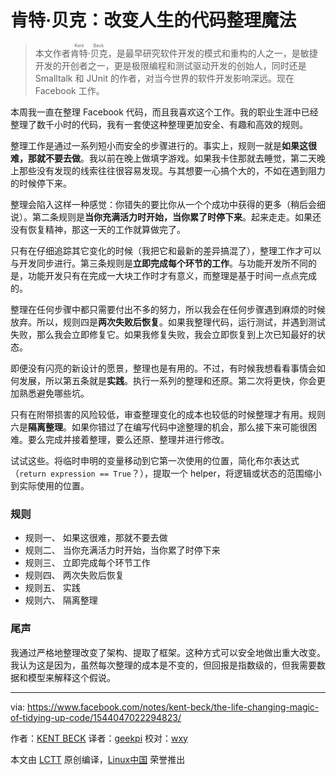 肯特·贝克：改变人生的代码整理魔法
==========

> 本文作者<ruby>肯特·贝克<rt>Kent Beck</rt></ruby>，是最早研究软件开发的模式和重构的人之一，是敏捷开发的开创者之一，更是极限编程和测试驱动开发的创始人，同时还是 Smalltalk 和 JUnit 的作者，对当今世界的软件开发影响深远。现在 Facebook 工作。

本周我一直在整理 Facebook 代码，而且我喜欢这个工作。我的职业生涯中已经整理了数千小时的代码，我有一套使这种整理更加安全、有趣和高效的规则。

整理工作是通过一系列短小而安全的步骤进行的。事实上，规则一就是**如果这很难，那就不要去做**。我以前在晚上做填字游戏。如果我卡住那就去睡觉，第二天晚上那些没有发现的线索往往很容易发现。与其想要一心搞个大的，不如在遇到阻力的时候停下来。

整理会陷入这样一种感觉：你错失的要比你从一个个成功中获得的更多（稍后会细说）。第二条规则是**当你充满活力时开始，当你累了时停下来**。起来走走。如果还没有恢复精神，那这一天的工作就算做完了。

只有在仔细追踪其它变化的时候（我把它和最新的差异搞混了），整理工作才可以与开发同步进行。第三条规则是**立即完成每个环节的工作**。与功能开发所不同的是，功能开发只有在完成一大块工作时才有意义，而整理是基于时间一点点完成的。

整理在任何步骤中都只需要付出不多的努力，所以我会在任何步骤遇到麻烦的时候放弃。所以，规则四是**两次失败后恢复**。如果我整理代码，运行测试，并遇到测试失败，那么我会立即修复它。如果我修复失败，我会立即恢复到上次已知最好的状态。

即便没有闪亮的新设计的愿景，整理也是有用的。不过，有时候我想看看事情会如何发展，所以第五条就是**实践**。执行一系列的整理和还原。第二次将更快，你会更加熟悉避免哪些坑。

只有在附带损害的风险较低，审查整理变化的成本也较低的时候整理才有用。规则六是**隔离整理**。如果你错过了在编写代码中途整理的机会，那么接下来可能很困难。要么完成并接着整理，要么还原、整理并进行修改。

试试这些。将临时申明的变量移动到它第一次使用的位置，简化布尔表达式（`return expression == True`？），提取一个 helper，将逻辑或状态的范围缩小到实际使用的位置。

### 规则

- 规则一、 如果这很难，那就不要去做
- 规则二、 当你充满活力时开始，当你累了时停下来
- 规则三、 立即完成每个环节工作
- 规则四、 两次失败后恢复
- 规则五、 实践
- 规则六、 隔离整理

### 尾声

我通过严格地整理改变了架构、提取了框架。这种方式可以安全地做出重大改变。我认为这是因为，虽然每次整理的成本是不变的，但回报是指数级的，但我需要数据和模型来解释这个假说。

--------------------------------------------------------------------------------

via: https://www.facebook.com/notes/kent-beck/the-life-changing-magic-of-tidying-up-code/1544047022294823/

作者：[KENT BECK][a]
译者：[geekpi](https://github.com/geekpi)
校对：[wxy](https://github.com/wxy)

本文由 [LCTT](https://github.com/LCTT/TranslateProject) 原创编译，[Linux中国](https://linux.cn/) 荣誉推出

[a]:https://www.facebook.com/kentlbeck
[1]:https://www.facebook.com/notes/kent-beck/the-life-changing-magic-of-tidying-up-code/1544047022294823/?utm_source=wanqu.co&utm_campaign=Wanqu+Daily&utm_medium=website#
[2]:https://www.facebook.com/kentlbeck
[3]:https://www.facebook.com/notes/kent-beck/the-life-changing-magic-of-tidying-up-code/1544047022294823/

